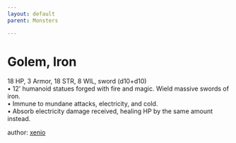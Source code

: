 ```yaml
---
layout: default
parent: Monsters 

--- 
```

# Golem, Iron
18 HP, 3 Armor, 18 STR, 8 WIL, sword (d10+d10)  
• 12’ humanoid statues forged with fire and magic.   Wield massive swords of iron.  
• Immune to mundane attacks, electricity, and cold.  
• Absorb electricity damage received, healing HP by the same amount instead.  




author: [xenio](https://xenioinabottle.blogspot.com/2021/02/classic-monsters-for-cairnito-part-1.html) 


